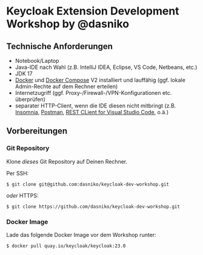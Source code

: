 # Keycloak Extension Development Workshop by @dasniko

## Technische Anforderungen

* Notebook/Laptop
* Java-IDE nach Wahl (z.B. IntelliJ IDEA, Eclipse, VS Code, Netbeans, etc.)
* JDK 17
* [Docker](https://www.docker.com/) und [Docker Compose](https://docs.docker.com/compose/) V2 installiert und lauffähig (ggf. lokale Admin-Rechte auf dem Rechner erteilen)
* Internetzugriff (ggf. Proxy-/Firewall-/VPN-Konfigurationen etc. überprüfen)
* separater HTTP-Client, wenn die IDE diesen nicht mitbringt (z.B. [Insomnia](https://insomnia.rest/), [Postman](https://www.postman.com/), [REST CLient for Visual Studio Code](https://marketplace.visualstudio.com/items?itemName=humao.rest-client), o.ä.)

## Vorbereitungen

### Git Repository

Klone _dieses_ Git Repository auf Deinen Rechner.

Per SSH:

    $ git clone git@github.com:dasniko/keycloak-dev-workshop.git

_oder_ HTTPS:

    $ git clone https://github.com/dasniko/keycloak-dev-workshop.git


### Docker Image

Lade das folgende Docker Image vor dem Workshop runter:

    $ docker pull quay.io/keycloak/keycloak:23.0

